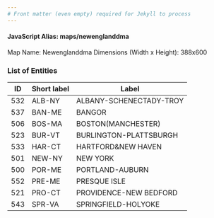 ```yaml
---
# Front matter (even empty) required for Jekyll to process
---
```


#### JavaScript Alias: maps/newenglanddma

Map Name: Newenglanddma
Dimensions (Width x Height): 388x600





### List of Entities

ID | Short label | Label
---|---|---|
532|ALB-NY|ALBANY-SCHENECTADY-TROY
537|BAN-ME|BANGOR
506|BOS-MA|BOSTON(MANCHESTER)
523|BUR-VT|BURLINGTON-PLATTSBURGH
533|HAR-CT|HARTFORD&NEW HAVEN
501|NEW-NY|NEW YORK
500|POR-ME|PORTLAND-AUBURN
552|PRE-ME|PRESQUE ISLE
521|PRO-CT|PROVIDENCE-NEW BEDFORD
543|SPR-VA|SPRINGFIELD-HOLYOKE

